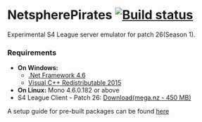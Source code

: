 # NetspherePirates [![Build status](https://ci.appveyor.com/api/projects/status/xih9n36ar655rayl/branch/master?svg=true)](https://ci.appveyor.com/project/wtfblub/netspherepirates/branch/master)
Experimental S4 League server emulator for patch 26(Season 1).

### Requirements
* **On Windows:**
  * [.Net Framework 4.6](https://www.microsoft.com/en-US/download/details.aspx?id=48137)
  * [Visual C++ Redistributable 2015](https://www.microsoft.com/en-us/download/details.aspx?id=48145)
* **On Linux:** Mono 4.6.0.182 or above
* S4 League Client - Patch 26: [Download(mega.nz - 450 MB)](https://mega.nz/#!TEVG1SQL!8w3prQrfvvGURaKBVsbroA0nqXazlyBc7JePWmLYfIY)

A setup guide for pre-built packages can be found [here](https://github.com/wtfblub/NetspherePirates/wiki/Setup-from-a-pre-built-package)
